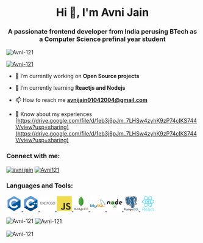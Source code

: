 <h1 align="center">Hi 👋, I'm Avni Jain</h1>
<h3 align="center">A passionate frontend developer from India perusing BTech as a Computer Science prefinal year student</h3>

<p align="left"> <img src="https://komarev.com/ghpvc/?username=Avni-121&label=Profile%20views&color=0e75b6&style=flat" alt="Avni-121" /> </p>

<p align="left"> <a href="https://github.com/ryo-ma/github-profile-trophy"><img src="https://github-profile-trophy.vercel.app/?username=Avni-121" alt="Avni-121" /></a> </p>

- 🔭 I’m currently working on **Open Source projects**

- 🌱 I’m currently learning **Reactjs and Nodejs**

- 📫 How to reach me **avnijain01042004@gmail.com**

- 📄 Know about my experiences [https://drive.google.com/file/d/1eb3j6pJm_7LHSw4zyhK9zP74cIKS744V/view?usp=sharing](https://drive.google.com/file/d/1eb3j6pJm_7LHSw4zyhK9zP74cIKS744V/view?usp=sharing)

<h3 align="left">Connect with me:</h3>
<p align="left">
<a href="https://www.linkedin.com/in/avni-jain-9a344126a/" target="blank"><img align="center" src="https://raw.githubusercontent.com/rahuldkjain/github-profile-readme-generator/master/src/images/icons/Social/linked-in-alt.svg" alt="avni jain" height="30" width="40" /></a>
<a href="https://leetcode.com/u/Avni121/" target="blank"><img align="center" src="https://raw.githubusercontent.com/rahuldkjain/github-profile-readme-generator/master/src/images/icons/Social/leet-code.svg" alt="Avni121" height="30" width="40" /></a>
</p>

<h3 align="left">Languages and Tools:</h3>
<p align="left"> <a href="https://www.cprogramming.com/" target="_blank" rel="noreferrer"> <img src="https://raw.githubusercontent.com/devicons/devicon/master/icons/c/c-original.svg" alt="c" width="40" height="40"/> </a> <a href="https://www.w3schools.com/cpp/" target="_blank" rel="noreferrer"> <img src="https://raw.githubusercontent.com/devicons/devicon/master/icons/cplusplus/cplusplus-original.svg" alt="cplusplus" width="40" height="40"/> </a> <a href="https://expressjs.com" target="_blank" rel="noreferrer"> <img src="https://raw.githubusercontent.com/devicons/devicon/master/icons/express/express-original-wordmark.svg" alt="express" width="40" height="40"/> </a> <a href="https://developer.mozilla.org/en-US/docs/Web/JavaScript" target="_blank" rel="noreferrer"> <img src="https://raw.githubusercontent.com/devicons/devicon/master/icons/javascript/javascript-original.svg" alt="javascript" width="40" height="40"/> </a> <a href="https://www.mongodb.com/" target="_blank" rel="noreferrer"> <img src="https://raw.githubusercontent.com/devicons/devicon/master/icons/mongodb/mongodb-original-wordmark.svg" alt="mongodb" width="40" height="40"/> </a> <a href="https://www.mysql.com/" target="_blank" rel="noreferrer"> <img src="https://raw.githubusercontent.com/devicons/devicon/master/icons/mysql/mysql-original-wordmark.svg" alt="mysql" width="40" height="40"/> </a> <a href="https://nodejs.org" target="_blank" rel="noreferrer"> <img src="https://raw.githubusercontent.com/devicons/devicon/master/icons/nodejs/nodejs-original-wordmark.svg" alt="nodejs" width="40" height="40"/> </a> <a href="https://www.postgresql.org" target="_blank" rel="noreferrer"> <img src="https://raw.githubusercontent.com/devicons/devicon/master/icons/postgresql/postgresql-original-wordmark.svg" alt="postgresql" width="40" height="40"/> </a> <a href="https://reactjs.org/" target="_blank" rel="noreferrer"> <img src="https://raw.githubusercontent.com/devicons/devicon/master/icons/react/react-original-wordmark.svg" alt="react" width="40" height="40"/> </a> </p>

<p><img align="left" src="https://github-readme-stats.vercel.app/api/top-langs?username=Avni-121&show_icons=true&locale=en&layout=compact" alt="Avni-121" /></p>

<p>&nbsp;<img align="center" src="https://github-readme-stats.vercel.app/api?username=Avni-121&show_icons=true&locale=en" alt="Avni-121" /></p>

<p><img align="center" src="https://github-readme-streak-stats.herokuapp.com/?user=Avni-121&" alt="Avni-121" /></p>
